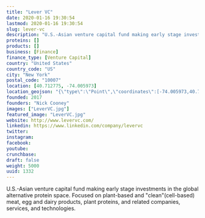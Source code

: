 ```yaml
---
title: "Lever VC"
date: 2020-01-16 19:30:54
lastmod: 2020-01-16 19:30:54
slug: lever-vc
description: "U.S.-Asian venture capital fund making early stage investments in the global alternative protein space. Focused on plant-based and &quot;clean&quot;​ (cell-based) meat, egg and dairy products, plant proteins, and related companies, services, and technologies."
proteins: []
products: []
business: [Finance]
finance_type: [Venture Capital]
country: "United States"
country_code: "US"
city: "New York"
postal_code: "10007"
location: [40.712775, -74.005973]
location_geojson: "{\"type\":\"Point\",\"coordinates\":[-74.005973,40.712775]}"
founded: 2017
founders: "Nick Cooney"
images: ["LeverVC.jpg"]
featured_image: "LeverVC.jpg"
website: http://www.levervc.com/
linkedin: https://www.linkedin.com/company/levervc
twitter: 
instagram: 
facebook: 
youtube: 
crunchbase: 
draft: false
weight: 5000
uuid: 1332
---
```

U.S.-Asian venture capital fund making early stage investments in the global alternative protein space. Focused on plant-based and &quot;clean&quot;​ (cell-based) meat, egg and dairy products, plant proteins, and related companies, services, and technologies.
